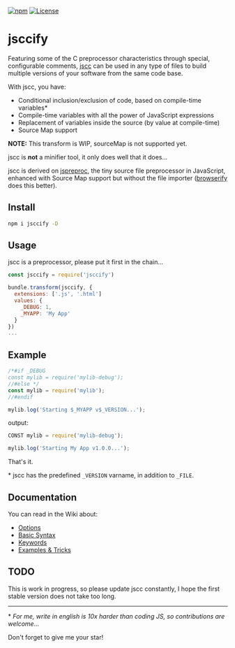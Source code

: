 [![npm][npm-image]][npm-url]
[![License][license-image]][license-url]

# jsccify

Featuring some of the C preprocessor characteristics through special, configurable comments, [jscc](https://github.com/aMarCruz/jscc) can be used in any type of files to build multiple versions of your software from the same code base.

With jscc, you have:

* Conditional inclusion/exclusion of code, based on compile-time variables*
* Compile-time variables with all the power of JavaScript expressions
* Replacement of variables inside the source (by value at compile-time)
* Source Map support

**NOTE:** This transform is WIP, sourceMap is not supported yet.

jscc is **not** a minifier tool, it only does well that it does...

jscc is derived on [jspreproc](http://amarcruz.github.io/jspreproc), the tiny source file preprocessor in JavaScript, enhanced with Source Map support but without the file importer ([browserify](http://browserify.org/) does this better).

## Install

```sh
npm i jsccify -D
```

## Usage

jscc is a preprocessor, please put it first in the chain...

```js
const jsccify = require('jsccify')

bundle.transform(jsccify, {
  extensions: ['.js', '.html']
  values: {
    _DEBUG: 1,
    _MYAPP: 'My App'
  }
})
...
```

## Example

```js
/*#if _DEBUG
const mylib = require('mylib-debug');
//#else */
const mylib = require('mylib');
//#endif

mylib.log('Starting $_MYAPP v$_VERSION...');
```

output:

```js
CONST mylib = require('mylib-debug');

mylib.log('Starting My App v1.0.0...');
```

That's it.

\* jscc has the predefined `_VERSION` varname, in addition to `_FILE`.


## Documentation

You can read in the Wiki about:

- [Options](https://github.com/aMarCruz/jscc/wiki/Options)
- [Basic Syntax](https://github.com/aMarCruz/jscc/wiki/Syntax)
- [Keywords](https://github.com/aMarCruz/jscc/wiki/Keywords)
- [Examples & Tricks](https://github.com/aMarCruz/jscc/wiki/Examples)


## TODO

This is work in progress, so please update jscc constantly, I hope the first stable version does not take too long.

---

\* _For me, write in english is 10x harder than coding JS, so contributions are welcome..._


Don't forget to give me your star!


[npm-image]:      https://img.shields.io/npm/v/jsccify.svg
[npm-url]:        https://www.npmjs.com/package/jsccify
[license-image]:  https://img.shields.io/npm/l/express.svg
[license-url]:    https://github.com/aMarCruz/jscc/blob/master/LICENSE
